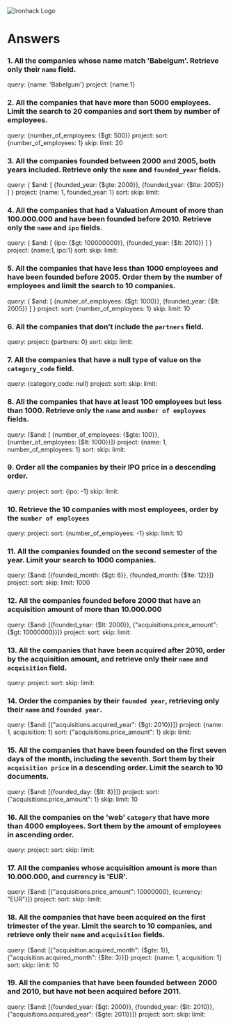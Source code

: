 ![Ironhack Logo](https://i.imgur.com/1QgrNNw.png)

# Answers

### 1. All the companies whose name match 'Babelgum'. Retrieve only their `name` field.

query: {name: 'Babelgum'}
project: {name:1}

### 2. All the companies that have more than 5000 employees. Limit the search to 20 companies and sort them by **number of employees**.

query: {number_of_employees: {$gt: 500}}
project: 
sort: {number_of_employees: 1}
skip: 
limit: 20

### 3. All the companies founded between 2000 and 2005, both years included. Retrieve only the `name` and `founded_year` fields.

query: { $and: [ {founded_year: {$gte: 2000}}, {founded_year: {$lte: 2005}} ] }
project: {name: 1, founded_year: 1}
sort: 
skip: 
limit: 

### 4. All the companies that had a Valuation Amount of more than 100.000.000 and have been founded before 2010. Retrieve only the `name` and `ipo` fields.

query: { $and: [ {ipo: {$gt: 100000000}}, {founded_year: {$lt: 2010}} ] }
project: {name:1, ipo:1}
sort: 
skip: 
limit: 

### 5. All the companies that have less than 1000 employees and have been founded before 2005. Order them by the number of employees and limit the search to 10 companies.

query: { $and: [ {number_of_employees: {$gt: 1000}}, {founded_year: {$lt: 2005}} ] }
project: 
sort: {number_of_employees: 1}
skip: 
limit: 10

### 6. All the companies that don't include the `partners` field.

query: 
project: {partners: 0}
sort: 
skip: 
limit: 

### 7. All the companies that have a null type of value on the `category_code` field.

query: {category_code: null}
project: 
sort: 
skip: 
limit: 

### 8. All the companies that have at least 100 employees but less than 1000. Retrieve only the `name` and `number of employees` fields.

query: {$and: [ {number_of_employees: {$gte: 100}}, {number_of_employees: {$lt: 1000}}]}
project: {name: 1, number_of_employees: 1}
sort: 
skip: 
limit: 

### 9. Order all the companies by their IPO price in a descending order.

query: 
project: 
sort: {ipo: -1}
skip: 
limit: 

### 10. Retrieve the 10 companies with most employees, order by the `number of employees`

query: 
project: 
sort: {number_of_employees: -1}
skip: 
limit: 10

### 11. All the companies founded on the second semester of the year. Limit your search to 1000 companies.

query: {$and: [{founded_month: {$gt: 6}}, {founded_month: {$lte: 12}}]}
project: 
sort: 
skip: 
limit: 1000

### 12. All the companies founded before 2000 that have an acquisition amount of more than 10.000.000

query: {$and: [{founded_year: {$lt: 2000}}, {"acquisitions.price_amount": {$gt: 10000000}}]}
project: 
sort: 
skip: 
limit: 

### 13. All the companies that have been acquired after 2010, order by the acquisition amount, and retrieve only their `name` and `acquisition` field.

query: 
project: 
sort: 
skip: 
limit: 

### 14. Order the companies by their `founded year`, retrieving only their `name` and `founded year`.

query: {$and: [{"acquisitions.acquired_year": {$gt: 2010}}]}
project: {name: 1, acquisition: 1}
sort: {"acquisitions.price_amount": 1}
skip: 
limit: 

### 15. All the companies that have been founded on the first seven days of the month, including the seventh. Sort them by their `acquisition price` in a descending order. Limit the search to 10 documents.

query: {$and: [{founded_day: {$lt: 8}}]}
project: 
sort: {"acquisitions.price_amount": 1}
skip: 
limit: 10

### 16. All the companies on the 'web' `category` that have more than 4000 employees. Sort them by the amount of employees in ascending order.

query: 
project: 
sort: 
skip: 
limit: 

### 17. All the companies whose acquisition amount is more than 10.000.000, and currency is 'EUR'.

query: {$and: [{"acquisitions.price_amount": 10000000}, {currency: "EUR"}]}
project: 
sort: 
skip: 
limit: 

### 18. All the companies that have been acquired on the first trimester of the year. Limit the search to 10 companies, and retrieve only their `name` and `acquisition` fields.

query: {$and: [{"acquisition.acquired_month": {$gte: 1}}, {"acquisition.acquired_month": {$lte: 3}}]}
project: {name: 1, acquisition: 1}
sort: 
skip: 
limit: 10

### 19. All the companies that have been founded between 2000 and 2010, but have not been acquired before 2011.

query: {$and: [{founded_year: {$gt: 2000}}, {founded_year: {$lt: 2010}}, {"acquisitions.acquired_year": {$gte: 2011}}]}
project: 
sort: 
skip: 
limit: 
